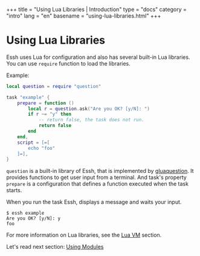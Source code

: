 +++
title = "Using Lua Libraries | Introduction"
type = "docs"
category = "intro"
lang = "en"
basename = "using-lua-libraries.html"
+++

# Using Lua Libraries

Essh uses Lua for configuration and also has several built-in Lua libraries. You can use `require` function to load the libraries.

Example:

~~~lua
local question = require "question"

task "example" {
    prepare = function ()
        local r = question.ask("Are you OK? [y/N]: ")
        if r ~= "y" then
            -- return false, the task does not run.
            return false
        end
    end,
    script = [=[
        echo "foo"
    ]=],
}
~~~

`question` is a built-in library of Essh, that is implemented by [gluaquestion](https://github.com/kohkimakimoto/gluaquestion). It provides functions to get user input from a terminal.
And task's property `prepare` is a configuration that defines a function executed when the task starts.

When you run the task Essh, displays a message and waits your input.

~~~
$ essh example
Are you OK? [y/N]: y
foo
~~~

For more information on Lua libraries, see the [Lua VM](/essh/docs/en/lua-vm.html) section.

Let's read next section: [Using Modules](using-modules.html)
